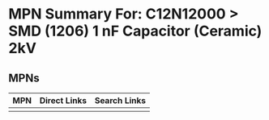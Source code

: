 



# MPN Summary For: C12N12000 > SMD (1206) 1 nF Capacitor (Ceramic) 2kV

## MPNs
  

|MPN|Direct Links|Search Links|
| :--- | :--- | :--- |
||||
